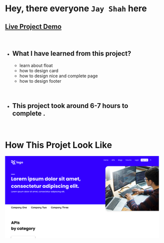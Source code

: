 # Hey, there everyone `Jay Shah` here

## [Live Project Demo](https://developer-landing-page-sooty.vercel.app/)

<br>

- ## What I have learned from this project?
    - learn about float
    - how to design card
    - how to design nice and complete page
    - how to design footer
    
<br>

- ## This project took around 6-7 hours to complete .
<br>

# How This Projet Look Like
![Cloud](./images/project-9.png)